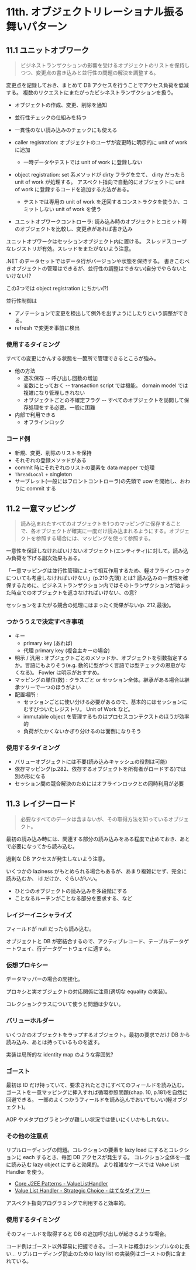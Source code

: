 # 11th. オブジェクトリレーショナル振る舞いパターン

## 11.1 ユニットオブワーク

> ビジネストランザクションの影響を受けるオブジェクトのリストを保持しつつ、変更点の書き込みと並行性の問題の解決を調整する。

変更点を記録しておき、まとめて DB アクセスを行うことでアクセス負荷を低減する。
複数のリクエストにまたがったビシネストランザクションを扱う。

- オブジェクトの作成、変更、削除を通知
- 並行性チェックの仕組みを持つ
- 一貫性のない読み込みのチェックにも使える

- caller registration: オブジェクトのユーザが変更時に明示的に unit of work に追加
  - 一時データやテストでは unit of work に登録しない
- object registration: set 系メソッドが dirty フラグを立て、 dirty だったら unit of work が処理する。
  アスペクト指向で自動的にオブジェクトに unit of work に登録するコードを追加する方法がある。
  - テストでは専用の unit of work を迂回するコンストラクタを使うか、コミットしない unit of work を使う
- ユニットオブワークコントローラ: 読み込み時のオブジェクトとコミット時のオブジェクトを比較し、変更点があれば書き込み

ユニットオブワークはセッションオブジェクト内に置ける。
スレッドスコープなレジストリが有効。スレッドをまたがないよう注意。

.NET のデータセットではデータ行がバージョンや状態を保持する。
書きこむべきオブジェクトの管理はできるが、並行性の調整はできない(自分でやらないといけない)?

この3つでは object registration にちかい(?)

並行性制御は

- アノテーションで変更を検出して例外を出すようにしたりという調整ができる。
- refresh で変更を事前に検出

### 使用するタイミング

すべての変更にかんする状態を一箇所で管理できるところが強み。

- 他の方法
  - 逐次保存 -- 呼び出し回数の増加
  - 変数にとっておく -- transaction script では機能。 domain model では複雑になり管理しきれない
  - オブジェクトごとの不確定フラグ -- すべてのオブジェクトを訪問して保存処理をする必要。一般に困難
- 内部で利用できる
  - オフラインロック

### コード例

- 新規、変更、削除のリストを保持
- それぞれの登録メソッドがある
- commit 時にそれぞれのリストの要素を data mapper で処理
- `ThreadLocal` + singleton
- サーブレット(一般にはフロントコントローラ)の先頭で uow を開始し、おわりに commit する

## 11.2 一意マッピング

> 読み込まれたすべてのオブジェクトを1つのマッピングに保存することで、各オブジェクトが確実に一度だけ読み込まれるようにする。オブジェクトを参照する場合には、マッピングを使って参照する。

一意性を保証しなければいけないオブジェクト(エンティティ)に対して。読み込み負荷を下げる副次効果もある。

「一意マッピングは並行性管理によって相互作用するため、軽オフラインロックについても考慮しなければいけない」(p.210 先頭) とは?
読み込みの一貫性を確保するために、ビジネストランザクション内ではそのトランザクションが始まった時点でのオブジェクトを返さなければいけない、の意?

セッションをまたがる競合の処理にはまったく効果がない(p. 212,最後)。

### つかううえで決定すべき事項

- キー
  - primary key (あれば)
  - 代理 primary key (複合主キーの場合)
- 明示 / 汎用 :
  オブジェクトごとのメソッドか、オブジェクトを引数指定するか。言語にもよりそう(e.g. 動的に型がつく言語では型チェックの恩恵がなくなる)。
  Fowler は明示がおすすめ。
- マッピングの単位(数) :
  クラスごと or セッション全体。継承がある場合は継承ツリーで一つのほうがよい
- 配置場所 :
  - セッションごとに使い分ける必要があるので、基本的にはセッションにむすびついたレジストリ。 Unit of Work など。
  - immutable object を管理するものはプロセスコンテクストのほうが効率的
  - 負荷がたかくないかぎり分けるのは面倒になりそう

### 使用するタイミング

- バリューオブジェクトには不要(読み込みキャッシュの役割は可能)
- 依存マッピング(p.282、依存するオブジェクトを所有者がロードする)では別の形になる
- セッション間の競合解決のためにはオフラインロックとの同時利用が必要

## 11.3 レイジーロード

> 必要なすべてのデータは含まないが、その取得方法を知っているオブジェクト。

最初の読み込み時には、関連する部分の読み込みをある程度で止めておき、あとで必要になってから読み込む。

過剰な DB アクセスが発生しないよう注意。

いくつかの laziness がもとめられる場合もあるが、あまり複雑にせず、完全に読み込むか、 id だけか、ぐらいがいい。

- ひとつのオブジェクトの読み込みを多段階にする
- ことなるルーチンがことなる部分を要求する、など

### レイジーイニシャライズ

フィールドが null だったら読み込む。

オブジェクトと DB が密結合するので、アクティブレコード、テーブルデータゲートウェイ、行データゲートウェイに適する。

### 仮想プロキシー

データマッパーの場合の間接化。

プロキシと実オブジェクトの対応関係に注意(適切な equality の実装)。

コレクションクラスについて使うと問題は少ない。

### バリューホルダー

いくつかのオブジェクトをラップするオブジェクト。最初の要求でだけ DB から読み込み、あとは持っているものを返す。

実装は局所的な identity map のような雰囲気?

### ゴースト

最初は ID だけ持っていて、要求されたときにすべてのフィールドを読み込む。
ゴーストを一意マッピングに挿入すれば循環参照問題(chap. 10, p.181)を自然に回避できる。
一部のよくつかうフィールドを読み込んでおいてもいい(軽オブジェクト)。

AOP やメタプログラミングが難しい状況では使いにくいかもしれない。

### その他の注意点

リプルローディングの問題。コレクションの要素を lazy load にするとコレクションに each するとき、毎回 DB アクセスが発生する。
コレクション全体を一度に読み込む lazy object にすると効果的。
より複雑なケースでは Value List Handler を使う。

- [Core J2EE Patterns - ValueListHandler](http://www.corej2eepatterns.com/Patterns2ndEd/ValueListHandler.htm)
- [Value List Handler - Strategic Choice - はてなダイアリー](http://d.hatena.ne.jp/asakichy/20090902/1251846210)

アスペクト指向プログラミングで利用すると効率的。

### 使用するタイミング

そのフィールドを取得すると DB の追加呼び出しが起きるような場合。

コード例はゴースト以外容易に把握できる。ゴーストは概念はシンプルなのに長い…
リプルローディング防止のための lazy list の実装例はゴーストの例に含まれている。
